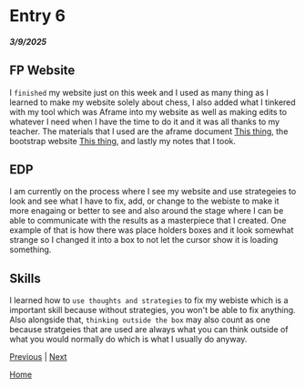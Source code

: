# Entry 6
##### 3/9/2025

## FP Website
I `finished` my website just on this week and I used as many thing as I learned to make my website solely about chess, I also added what I tinkered with my tool which was Aframe into my website as well as making edits to whatever I need when I have the time to do it and it was all thanks to my teacher. The materials that I used are the aframe document [This thing](https://github.com/aframevr/aframe/blob/master/docs/components/geometry.md), the bootstrap website [This thing](getbootstrap.com), and lastly my notes that I took.

## EDP 
I am currently on the process where I see my website and use strategeies to look and see what I have to fix, add, or change to the webiste to make it more enagaing or better to see and also around the stage where I can be able to communicate with the results as a masterpiece that I created. One example of that is how there was place holders boxes and it look somewhat strange so I changed it into a box to not let the cursor show it is loading something.

## Skills
I learned how to `use thoughts and strategies` to fix my webiste which is a important skill because without strategies, you won't be able to fix anything. Also alongside that, `thinking outside the box` may also count as one because stratgeies that are used are always what you can think outside of what you would normally do which is what I usually do anyway.

[Previous](entry05.md) | [Next](entry07.md)

[Home](../README.md)
